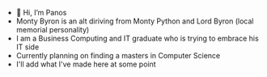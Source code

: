 - 👋 Hi, I’m Panos 
- Monty Byron is an alt diriving from Monty Python and Lord Byron (local memorial personality)
- I am a Business Computing and IT graduate who is trying to embrace his IT side
- Currently planning on finding a masters in Computer Science 
- I'll add what I've made here at some point

